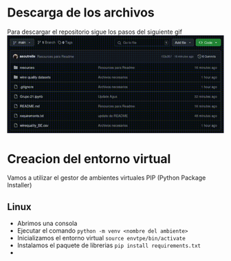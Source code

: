 # Descarga de los archivos
Para descargar el repositorio sigue los pasos del siguiente gif
![Demostración del descarga](resources/output.gif)
# Creacion del entorno virtual
Vamos a utilizar el gestor de ambientes virtuales PIP (Python Package Installer)
## Linux
- Abrimos una consola 
- Ejecutar el comando `python -m venv <nombre del ambiente>`
- Inicializamos el entorno virtual `source envtpe/bin/activate`
- Instalamos el paquete de librerias `pip install requirements.txt`
- 